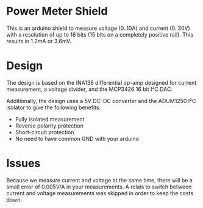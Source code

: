 Power Meter Shield
==================

This is an arduino shield to measure voltage (0..10A) and current (0..30V) with a resolution of up to 16 bits (15 bits on a completely positive rail). This results in 1.2mA or 3.6mV.

Design
======

The design is based on the INA138 differential op-amp designed for current measurement, a voltage divider, and the MCP3426 16 bit I²C DAC.

Additionally, the design uses a 5V DC-DC converter and the ADUM1250 I²C isolator to give the following benefits:

* Fully isolated measurement
* Reverse polarity protection
* Short-circuit protection
* No need to have common GND with your arduino

Issues
======
Because we measure current and voltage at the same time, there will be a small error of 0.005V/A in your measurements. A relais to switch between current and voltage measurements was skipped in order to keep the costs down.

